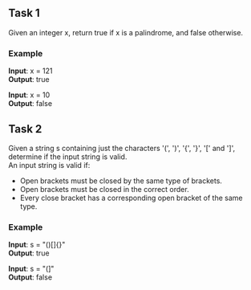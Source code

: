 ## Task 1
Given an integer x, return true if x is a palindrome, and false otherwise. 

### Example
**Input**: x = 121 \
**Output**: true

**Input**: x = 10 \
**Output**: false


## Task 2
Given a string s containing just the characters '(', ')', '{', '}', '[' and ']', determine if the input string is valid. \
An input string is valid if: 
- Open brackets must be closed by the same type of brackets.
- Open brackets must be closed in the correct order.
- Every close bracket has a corresponding open bracket of the same type.

### Example

**Input**: s = "()[]{}" \
**Output**: true

**Input**: s = "(]" \
**Output**: false